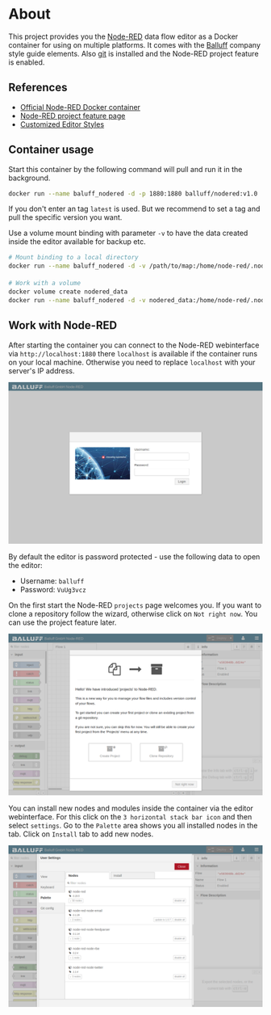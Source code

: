 # About

This project provides you the [Node-RED](https://nodered.org/) data flow editor as a Docker container for using on multiple platforms.
It comes with the [Balluff](https://www.balluff.com) company style guide elements.
Also [git](https://git-scm.com/) is installed and the Node-RED project feature is enabled.

## References

- [Official Node-RED Docker container](https://github.com/node-red/node-red-docker)
- [Node-RED project feature page](https://nodered.org/docs/user-guide/projects/)
- [Customized Editor Styles](https://nodered.org/docs/configuration)

## Container usage

Start this container by the following command will pull and run it in the background.

```sh
docker run --name baluff_nodered -d -p 1880:1880 balluff/nodered:v1.0
```

If you don't enter an tag `latest` is used. But we recommend to set a tag and pull the specific version you want.

Use a volume mount binding with parameter `-v` to have the data created inside the editor available for backup etc.

```sh
# Mount binding to a local directory
docker run --name baluff_nodered -d -v /path/to/map:/home/node-red/.node-red -p 1880:1880 balluff/nodered:v1.0

# Work with a volume
docker volume create nodered_data
docker run --name baluff_nodered -d -v nodered_data:/home/node-red/.node-red -p 1880:1880 balluff/nodered:v1.0
```

## Work with Node-RED

After starting the container you can connect to the Node-RED webinterface via `http://localhost:1880` there `localhost` is available if the container runs on your local machine.
Otherwise you need to replace `localhost` with your server's IP address.

![Node-RED start page](./screens/nodered_start.png)

By default the editor is password protected - use the following data to open the editor:
- Username: `balluff`
- Password: `VuUg3vcz`

On the first start the Node-RED `projects` page welcomes you. If you want to clone a repository follow the wizard, otherwise click on `Not right now`.
You can use the project feature later.

![Node-RED project wizard](./screens/nodered_project_wizard.png)

You can install new nodes and modules inside the container via the editor webinterface.
For this click on the `3 horizontal stack bar icon` and then select `settings`. Go to the `Palette` area shows you all installed nodes in the tab.
Click on `Install` tab to add new nodes.

![Node-RED settings palette](./screens/nodered_settings_palette.png)